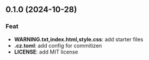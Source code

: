 ## 0.1.0 (2024-10-28)

### Feat

- **WARNING.txt,index.html,style.css**: add starter files
- **.cz.toml**: add config for commitizen
- **LICENSE**: add MIT license
